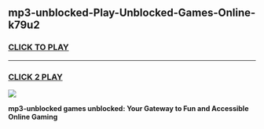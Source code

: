 
## mp3-unblocked-Play-Unblocked-Games-Online-k79u2
<h3>
<a href="https://premium76.site?title=mp3-unblocked&ref=25A">CLICK TO PLAY</a></h3>
<hr>

<h3>
<a href="https://premium76.site?title=mp3-unblocked&ref=25A">CLICK 2 PLAY</a>
  
</h3>

<a href="https://premium76.site?title=mp3-unblocked&ref=25A"><img src="https://clearcache.store/games.png"></a>


**mp3-unblocked games unblocked: Your Gateway to Fun and Accessible Online Gaming**

